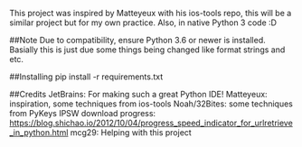 This project was inspired by Matteyeux with his ios-tools repo, this will be a similar project but for my own practice. Also, in native Python 3 code :D

##Note 
	Due to compatibility, ensure Python 3.6 or newer is installed. Basially this is just due some things being changed like format strings and etc.
	
##Installing
	pip install -r requirements.txt

##Credits
	JetBrains: For making such a great Python IDE!
	Matteyeux: inspiration, some techniques from ios-tools
	Noah/32Bites: some techniques from PyKeys
	IPSW download progress: https://blog.shichao.io/2012/10/04/progress_speed_indicator_for_urlretrieve_in_python.html
	mcg29: Helping with this project
